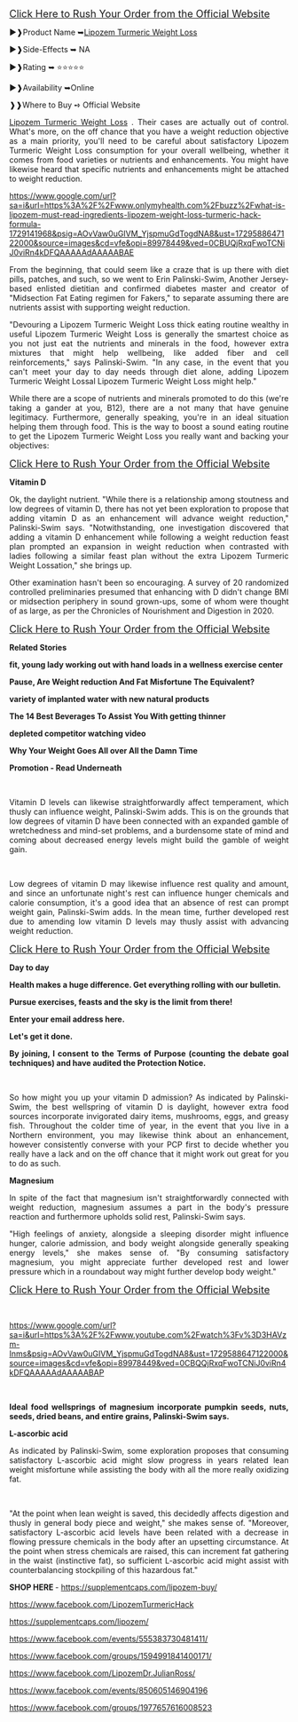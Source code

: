 <p align="justify"><a href="https://supplementcaps.com/lipozem-buy/"><span style="font-size: large;">Click Here to Rush Your Order from the Official Website</span></a></p>
<p align="justify">►❱Product Name ➥<a href="https://supplementcaps.com/lipozem-buy/">Lipozem Turmeric Weight Loss</a></p>
<p align="justify">►❱Side-Effects ➥ NA</p>
<p align="justify">►❱Rating ➥ ⭐⭐⭐⭐⭐</p>
<p align="justify">►❱Availability ➥Online</p>
<p align="justify">❱❱Where to Buy ➺ Official Website</p>
<p align="justify"><a href="https://supplementcaps.com/lipozem-buy/">Lipozem Turmeric Weight Loss</a> . Their cases are actually out of control. What's more, on the off chance that you have a weight reduction objective as a main priority, you'll need to be careful about satisfactory Lipozem Turmeric Weight Loss consumption for your overall wellbeing, whether it comes from food varieties or nutrients and enhancements. You might have likewise heard that specific nutrients and enhancements might be attached to weight reduction.</p>
<p align="justify"><a href="https://supplementcaps.com/lipozem-buy/">https://www.google.com/url?sa=i&amp;url=https%3A%2F%2Fwww.onlymyhealth.com%2Fbuzz%2Fwhat-is-lipozem-must-read-ingredients-lipozem-weight-loss-turmeric-hack-formula-1729141968&amp;psig=AOvVaw0uGIVM_YjspmuGdTogdNA8&amp;ust=1729588647122000&amp;source=images&amp;cd=vfe&amp;opi=89978449&amp;ved=0CBUQjRxqFwoTCNiJ0viRn4kDFQAAAAAdAAAAABAE</a></p>
<p align="justify">From the beginning, that could seem like a craze that is up there with diet pills, patches, and such, so we went to Erin Palinski-Swim, Another Jersey-based enlisted dietitian and confirmed diabetes master and creator of "Midsection Fat Eating regimen for Fakers," to separate assuming there are nutrients assist with supporting weight reduction.</p>
<p align="justify">"Devouring a Lipozem Turmeric Weight Loss thick eating routine wealthy in useful Lipozem Turmeric Weight Loss is generally the smartest choice as you not just eat the nutrients and minerals in the food, however extra mixtures that might help wellbeing, like added fiber and cell reinforcements," says Palinski-Swim. "In any case, in the event that you can't meet your day to day needs through diet alone, adding Lipozem Turmeric Weight Lossal Lipozem Turmeric Weight Loss might help."</p>
<p align="justify">While there are a scope of nutrients and minerals promoted to do this (we're taking a gander at you, B12), there are a not many that have genuine legitimacy. Furthermore, generally speaking, you're in an ideal situation helping them through food. This is the way to boost a sound eating routine to get the Lipozem Turmeric Weight Loss you really want and backing your objectives:</p>
<p align="justify"><a href="https://supplementcaps.com/lipozem-buy/"><span style="font-size: large;">Click Here to Rush Your Order from the Official Website</span></a></p>
<p align="justify"><strong>Vitamin D</strong></p>
<p align="justify">Ok, the daylight nutrient. "While there is a relationship among stoutness and low degrees of vitamin D, there has not yet been exploration to propose that adding vitamin D as an enhancement will advance weight reduction," Palinski-Swim says. "Notwithstanding, one investigation discovered that adding a vitamin D enhancement while following a weight reduction feast plan prompted an expansion in weight reduction when contrasted with ladies following a similar feast plan without the extra Lipozem Turmeric Weight Lossation," she brings up.</p>
<p align="justify">Other examination hasn't been so encouraging. A survey of 20 randomized controlled preliminaries presumed that enhancing with D didn't change BMI or midsection periphery in sound grown-ups, some of whom were thought of as large, as per the Chronicles of Nourishment and Digestion in 2020.</p>
<p align="justify"><a href="https://supplementcaps.com/lipozem-buy/"><span style="font-size: large;">Click Here to Rush Your Order from the Official Website</span></a></p>
<p align="justify"><strong>Related Stories</strong></p>
<p align="justify"><strong>fit, young lady working out with hand loads in a wellness exercise center</strong></p>
<p align="justify"><strong>Pause, Are Weight reduction And Fat Misfortune The Equivalent?</strong></p>
<p align="justify"><strong>variety of implanted water with new natural products</strong></p>
<p align="justify"><strong>The 14 Best Beverages To Assist You With getting thinner</strong></p>
<p align="justify"><strong>depleted competitor watching video</strong></p>
<p align="justify"><strong>Why Your Weight Goes All over All the Damn Time</strong></p>
<p align="justify"><strong>Promotion - Read Underneath</strong></p>
<p align="justify">&nbsp;</p>
<p align="justify">Vitamin D levels can likewise straightforwardly affect temperament, which thusly can influence weight, Palinski-Swim adds. This is on the grounds that low degrees of vitamin D have been connected with an expanded gamble of wretchedness and mind-set problems, and a burdensome state of mind and coming about decreased energy levels might build the gamble of weight gain.</p>
<p align="justify">&nbsp;</p>
<p align="justify">Low degrees of vitamin D may likewise influence rest quality and amount, and since an unfortunate night's rest can influence hunger chemicals and calorie consumption, it's a good idea that an absence of rest can prompt weight gain, Palinski-Swim adds. In the mean time, further developed rest due to amending low vitamin D levels may thusly assist with advancing weight reduction.</p>
<p align="justify"><a href="https://supplementcaps.com/lipozem-buy/"><span style="font-size: large;">Click Here to Rush Your Order from the Official Website</span></a></p>
<p align="justify"><strong>Day to day</strong></p>
<p align="justify"><strong>Health makes a huge difference. Get everything rolling with our bulletin.</strong></p>
<p align="justify"><strong>Pursue exercises, feasts and the sky is the limit from there!</strong></p>
<p align="justify"><strong>Enter your email address here.</strong></p>
<p align="justify"><strong>Let's get it done.</strong></p>
<p align="justify"><strong>By joining, I consent to the Terms of Purpose (counting the debate goal techniques) and have audited the Protection Notice.</strong></p>
<p align="justify">&nbsp;</p>
<p align="justify">So how might you up your vitamin D admission? As indicated by Palinski-Swim, the best wellspring of vitamin D is daylight, however extra food sources incorporate invigorated dairy items, mushrooms, eggs, and greasy fish. Throughout the colder time of year, in the event that you live in a Northern environment, you may likewise think about an enhancement, however consistently converse with your PCP first to decide whether you really have a lack and on the off chance that it might work out great for you to do as such.</p>
<p align="justify"><strong>Magnesium</strong></p>
<p align="justify">In spite of the fact that magnesium isn't straightforwardly connected with weight reduction, magnesium assumes a part in the body's pressure reaction and furthermore upholds solid rest, Palinski-Swim says.</p>
<p align="justify">"High feelings of anxiety, alongside a sleeping disorder might influence hunger, calorie admission, and body weight alongside generally speaking energy levels," she makes sense of. "By consuming satisfactory magnesium, you might appreciate further developed rest and lower pressure which in a roundabout way might further develop body weight."</p>
<p align="justify"><a href="https://supplementcaps.com/lipozem-buy/"><span style="font-size: large;">Click Here to Rush Your Order from the Official Website</span></a></p>
<p align="justify">&nbsp;</p>
<p align="justify"><a title="https://supplementcaps.com/lipozem-buy/" href="https://www.google.com/url?sa=i&amp;url=https%3A%2F%2Fwww.youtube.com%2Fwatch%3Fv%3D3HAVzm-Inms&amp;psig=AOvVaw0uGIVM_YjspmuGdTogdNA8&amp;ust=1729588647122000&amp;source=images&amp;cd=vfe&amp;opi=89978449&amp;ved=0CBQQjRxqFwoTCNiJ0viRn4kDFQAAAAAdAAAAABAP">https://www.google.com/url?sa=i&amp;url=https%3A%2F%2Fwww.youtube.com%2Fwatch%3Fv%3D3HAVzm-Inms&amp;psig=AOvVaw0uGIVM_YjspmuGdTogdNA8&amp;ust=1729588647122000&amp;source=images&amp;cd=vfe&amp;opi=89978449&amp;ved=0CBQQjRxqFwoTCNiJ0viRn4kDFQAAAAAdAAAAABAP</a></p>
<p align="justify">&nbsp;</p>
<p align="justify"><strong>Ideal food wellsprings of magnesium incorporate pumpkin seeds, nuts, seeds, dried beans, and entire grains, Palinski-Swim says.</strong></p>
<p align="justify"><strong>L-ascorbic acid</strong></p>
<p align="justify">As indicated by Palinski-Swim, some exploration proposes that consuming satisfactory L-ascorbic acid might slow progress in years related lean weight misfortune while assisting the body with all the more really oxidizing fat.</p>
<p align="justify">&nbsp;</p>
<p align="justify">"At the point when lean weight is saved, this decidedly affects digestion and thusly in general body piece and weight," she makes sense of. "Moreover, satisfactory L-ascorbic acid levels have been related with a decrease in flowing pressure chemicals in the body after an upsetting circumstance. At the point when stress chemicals are raised, this can increment fat gathering in the waist (instinctive fat), so sufficient L-ascorbic acid might assist with counterbalancing stockpiling of this hazardous fat."</p>
<p align="justify"><strong>SHOP HERE </strong> - <a href="https://supplementcaps.com/lipozem-buy/">https://supplementcaps.com/lipozem-buy/</a></p>
<p align="justify"><a href="https://www.facebook.com/LipozemTurmericHack">https://www.facebook.com/LipozemTurmericHack</a></p>
<p align="justify"><a href="https://supplementcaps.com/lipozem/">https://supplementcaps.com/lipozem/</a></p>
<p align="justify"><a href="https://www.facebook.com/events/555383730481411/">https://www.facebook.com/events/555383730481411/</a></p>
<p align="justify"><a href="https://www.facebook.com/groups/1594991841400171/">https://www.facebook.com/groups/1594991841400171/</a></p>
<p align="justify"><a href="https://www.facebook.com/LipozemDr.JulianRoss/">https://www.facebook.com/LipozemDr.JulianRoss/</a></p>
<p align="justify"><a href="https://www.facebook.com/events/850605146904196">https://www.facebook.com/events/850605146904196</a></p>
<p align="justify"><a href="https://www.facebook.com/groups/1977657616008523">https://www.facebook.com/groups/1977657616008523</a></p>
